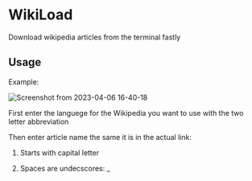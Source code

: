 # WikiLoad
Download wikipedia articles from the terminal fastly

## Usage

Example:

![Screenshot from 2023-04-06 16-40-18](https://user-images.githubusercontent.com/62663286/230395662-f52b1866-9042-4106-978f-2319db37e90e.png)

First enter the languege for the Wikipedia you want to use with the two letter abbreviation

Then enter article name the same it is in the actual link:

1. Starts with capital letter

2. Spaces are undecscores: _

